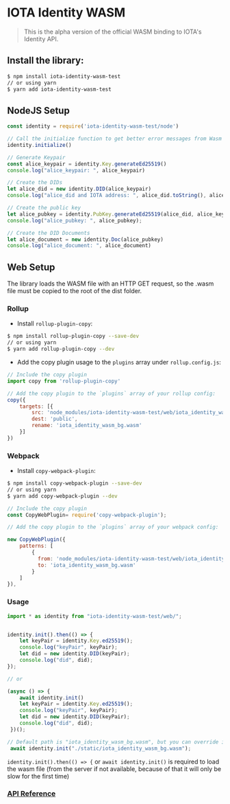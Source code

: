 # IOTA Identity WASM

> This is the alpha version of the official WASM binding to IOTA's Identity API.

## Install the library:

```bash
$ npm install iota-identity-wasm-test
// or using yarn
$ yarn add iota-identity-wasm-test
```

## NodeJS Setup

```js
const identity = require('iota-identity-wasm-test/node')

// Call the initialize function to get better error messages from Wasm
identity.initialize()

// Generate Keypair
const alice_keypair = identity.Key.generateEd25519()
console.log("alice_keypair: ", alice_keypair)

// Create the DIDs
let alice_did = new identity.DID(alice_keypair)
console.log("alice_did and IOTA address: ", alice_did.toString(), alice_did.address)

// Create the public key
let alice_pubkey = identity.PubKey.generateEd25519(alice_did, alice_keypair.public)
console.log("alice_pubkey: ", alice_pubkey);

// Create the DID Documents
let alice_document = new identity.Doc(alice_pubkey)
console.log("alice_document: ", alice_document)
```

## Web Setup

The library loads the WASM file with an HTTP GET request, so the .wasm file must be copied to the root of the dist folder.

### Rollup

- Install `rollup-plugin-copy`:

```bash
$ npm install rollup-plugin-copy --save-dev
// or using yarn
$ yarn add rollup-plugin-copy --dev
```

- Add the copy plugin usage to the `plugins` array under `rollup.config.js`:

```js
// Include the copy plugin
import copy from 'rollup-plugin-copy'

// Add the copy plugin to the `plugins` array of your rollup config:
copy({
    targets: [{
        src: 'node_modules/iota-identity-wasm-test/web/iota_identity_wasm_bg.wasm',
        dest: 'public',
        rename: 'iota_identity_wasm_bg.wasm'
    }]
})
```

### Webpack

- Install `copy-webpack-plugin`:

```bash
$ npm install copy-webpack-plugin --save-dev
// or using yarn
$ yarn add copy-webpack-plugin --dev
```

```js
// Include the copy plugin
const CopyWebPlugin= require('copy-webpack-plugin');

// Add the copy plugin to the `plugins` array of your webpack config:

new CopyWebPlugin({
    patterns: [
        {
          from: 'node_modules/iota-identity-wasm-test/web/iota_identity_wasm_bg.wasm',
          to: 'iota_identity_wasm_bg.wasm'
        }
    ]
}),
```

### Usage

```js
import * as identity from "iota-identity-wasm-test/web/";


identity.init().then(() => {
    let keyPair = identity.Key.ed25519();
    console.log("keyPair", keyPair);
    let did = new identity.DID(keyPair);
    console.log("did", did);
});

// or

(async () => {
    await identity.init()
    let keyPair = identity.Key.ed25519();
    console.log("keyPair", keyPair);
    let did = new identity.DID(keyPair);
    console.log("did", did);
 })();

// Default path is "iota_identity_wasm_bg.wasm", but you can override it like this
 await identity.init("./static/iota_identity_wasm_bg.wasm");
```

`identity.init().then(() => {` or `await identity.init()` is required to load the wasm file (from the server if not available, because of that it will only be slow for the first time)

### [API Reference](docs/api-reference.md)
